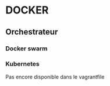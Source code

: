 <h1>DOCKER</h1>

<h2>Orchestrateur</h2>

<h3>Docker swarm</h3>

<h3>Kubernetes</h3>
Pas encore disponible dans le vagrantfile
